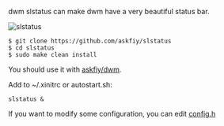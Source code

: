dwm slstatus can make dwm have a very beautiful status bar.

![slstatus](https://user-images.githubusercontent.com/81478335/164266631-f37d43e5-90aa-4631-9817-af2e57d5dc11.png)

```
$ git clone https://github.com/askfiy/slstatus
$ cd slstatus
$ sudo make clean install
```

You should use it with [askfiy/dwm](https://github.com/askfiy/dwm).

Add to ~/.xinitrc or autostart.sh:

```
slstatus &
```

If you want to modify some configuration, you can edit [config.h](./config.h)
